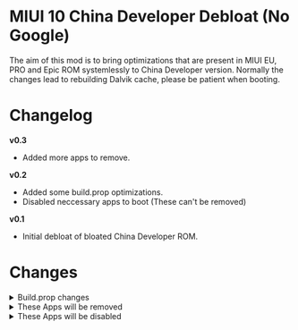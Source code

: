 
# MIUI 10 China Developer Debloat (No Google)

The aim of this mod is to bring optimizations that are present in MIUI EU, PRO and Epic ROM systemlessly to China Developer version.
Normally the changes lead to rebuilding Dalvik cache, please be patient when booting.

# Changelog

**v0.3**
- Added more apps to remove.

**v0.2**
- Added some build.prop optimizations.
- Disabled neccessary apps to boot (These can't be removed)

**v0.1**
- Initial debloat of bloated China Developer ROM.

# Changes

<details>
  <summary>Build.prop changes</summary>

  * Telephone ring delay
  * Faster Boot-Animation FPS
  * Better Responsiveness & Speed
  * Better background memory management
  * Setup DNS servers
  * Support For IPV4 and IPV6
  * Network buffer tuning
  * Enable Quick Power-On Mode To Reduce Boot-Time
  * Indicator Hack
  * Camera2API
  * Increase jpg quality to 100%
  * Debugging Notification turned off
</details>

<details>
  <summary>These Apps will be removed</summary>

* **AnalyticsCore** *(/system/app/AnalyticsCore)*
* **BasicDreams** *(/system/app/BasicDreams)*
* **BugReport** *(/system/app/BugReport)*
* **CloudService** *(/system/app/CloudService)*
* **Email** *(/system/app/Email)*
* **GameCenter** *(/system/app/GameCenter)*
* **HybridAccessory** *(/system/app/HybridAccessory)*
* **HybridPlatform** *(/system/app/HybridPlatform)*
* **Joyose** *(/system/app/Joyose)*
* **MSA** *(/system/app/MSA)*
* **MetokNLP** *(/system/app/MetokNLP)*
* **Mipay** *(/system/app/Mipay)*
* **Music** *(/system/app/Music)*
* **PaymentService** *(/system/app/PaymentService)*
* **SogouInput** *(/system/app/SogouInput)*
* **Userguide** *(/system/app/Userguide)*
* **VirtualSim** *(/system/app/VirtualSim)*
* **VoiceAssist** *(/system/app/VoiceAssist)*
* **XMPass** *(/system/app/XMPass)*
* **YouDaoEngine** *(/system/app/YouDaoEngine)*
* **jjhome** *(/system/app/jjhome)*
* **klobugreport** *(/system/app/klobugreport)*
* **mab** *(/system/app/mab)*
* **BaiduIME** *(/system/data-app/BaiduIME)*
* **MiFinance** *(/system/data-app/MiFinance)*
* **MiLiveAssistant** *(/system/data-app/MiLiveAssistant)*
* **MiMobileNoti** *(/system/data-app/MiMobileNoti)*
* **MiShop** *(/system/data-app/MiShop)*
* **O2O** *(/system/data-app/O2O)*
* **SmartHome** *(/system/data-app/SmartHome)*
* **WaliLive** *(/system/data-app/WaliLive)*
* **XiaoAiSpeechEngine** *(/system/data-app/XiaoAiSpeechEngine)*
* **mihome** *(/system/data-app/mihome)*
* **MiGameCenterSDKService** *(/system/priv-app/MiGameCenterSDKService)*
* **Mipub** *(/system/priv-app/Mipub)*
* **MiuiVideo** *(/system/priv-app/MiuiVideo)*
* **YellowPage** *(/system/priv-app/YellowPage)*

</details>

<details>
  <summary>These Apps will be disabled</summary>

 * com.miui.video
 * com.miui.player
 * com.xiangkan.android
 * com.xiaomi.mimobile.noti
 * com.xiaomi.mibrain.speech
 * com.sohu.inputmethod.sogou.xiaomi
 * com.xiaomi.shop
 * com.wali.live
 * com.xiaomi.o2o
 * com.mi.liveassistant
 * com.baidu.input_mi
</details>
